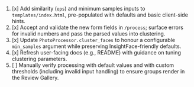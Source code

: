 1. [x] Add similarity (`eps`) and minimum samples inputs to `templates/index.html`, pre-populated with defaults and basic client-side hints.
2. [x] Accept and validate the new form fields in `/process`; surface errors for invalid numbers and pass the parsed values into clustering.
3. [x] Update `PhotoProcessor.cluster_faces` to honour a configurable `min_samples` argument while preserving InsightFace-friendly defaults.
4. [x] Refresh user-facing docs (e.g., README) with guidance on tuning clustering parameters.
5. [ ] Manually verify processing with default values and with custom thresholds (including invalid input handling) to ensure groups render in the Review Gallery.
